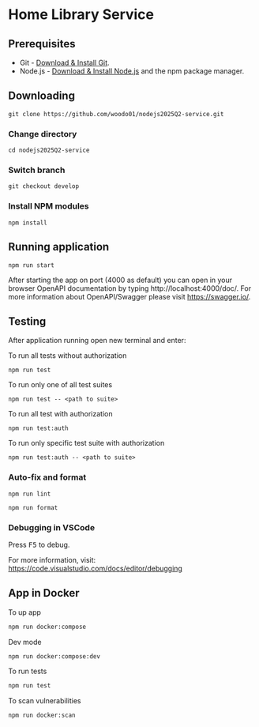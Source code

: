 # Home Library Service

## Prerequisites

- Git - [Download & Install Git](https://git-scm.com/downloads).
- Node.js - [Download & Install Node.js](https://nodejs.org/en/download/) and the npm package manager.

## Downloading

```shell
git clone https://github.com/woodo01/nodejs2025Q2-service.git
```

### Change directory
```shell
cd nodejs2025Q2-service
```

### Switch branch
```shell
git checkout develop
```

### Install NPM modules
```shell
npm install
```

## Running application
```shell
npm run start
```

After starting the app on port (4000 as default) you can open
in your browser OpenAPI documentation by typing http://localhost:4000/doc/.
For more information about OpenAPI/Swagger please visit https://swagger.io/.

## Testing

After application running open new terminal and enter:

To run all tests without authorization

```
npm run test
```

To run only one of all test suites

```
npm run test -- <path to suite>
```

To run all test with authorization

```
npm run test:auth
```

To run only specific test suite with authorization

```
npm run test:auth -- <path to suite>
```

### Auto-fix and format

```
npm run lint
```

```
npm run format
```

### Debugging in VSCode

Press <kbd>F5</kbd> to debug.

For more information, visit: https://code.visualstudio.com/docs/editor/debugging

## App in Docker

To up app
```bash
npm run docker:compose
```

Dev mode
```bash
npm run docker:compose:dev
```

To run tests
```bash
npm run test
```

To scan vulnerabilities
```bash
npm run docker:scan
```
